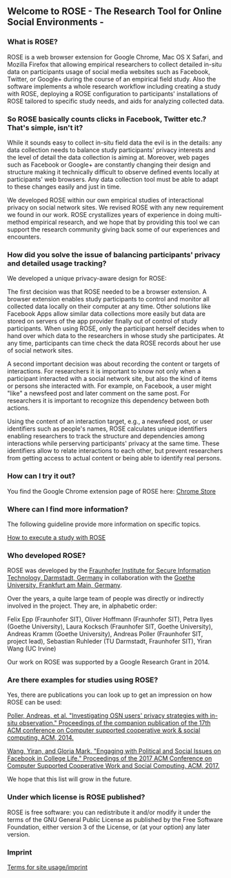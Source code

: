 ## Welcome to ROSE - The Research Tool for Online Social Environments -

### What is ROSE?

ROSE is a web browser extension for Google Chrome, Mac OS X Safari, and Mozilla Firefox that allowing empirical researchers to collect detailed in-situ data on participants usage of social media websites such as Facebook, Twitter, or Google+ during the course of an empirical field study. Also the software implements a whole research workflow including creating a study with ROSE, deploying a ROSE configuration to participants' installations of ROSE tailored to specific study needs, and aids for analyzing collected data.

### So ROSE basically counts clicks in Facebook, Twitter etc.? That's simple, isn't it?

While it sounds easy to collect in-situ field data the evil is in the details: any data collection needs to balance study participants' privacy interests and the level of detail the data collection is aiming at. Moreover, web pages such as Facebook or Google+ are constantly changing their design and structure making it technically difficult to observe defined events locally at participants' web browsers. Any data collection tool must be able to adapt to these changes easily and just in time.

We developed ROSE within our own empirical studies of interactional privacy on social network sites. We revised ROSE with any new requirement we found in our work. ROSE crystallizes years of experience in doing multi-method empirical research, and we hope that by providing this tool we can support the research community giving back some of our experiences and encounters.

### How did you solve the issue of balancing participants' privacy and detailed usage tracking?

We developed a unique privacy-aware design for ROSE: 

The first decision was that ROSE needed to be a browser extension. A browser extension enables study participants to control and monitor all collected data locally on their computer at any time. Other solutions like Facebook Apps allow similar data collections more easily but data are stored on servers of the app provider finally out of control of study participants. When using ROSE, only the participant herself decides when to hand over which data to the researchers in whose study she participates. At any time, participants can time check the data ROSE records about her use of social network sites.

A second important decision was about recording the content or targets of interactions. For researchers it is important to know not only when a participant interacted with a social network site, but also the kind of items or persons she interacted with. For example, on Facebook, a user might "like" a newsfeed post and later comment on the same post. For researchers it is important to recognize this dependency between both actions. 

Using the content of an interaction target, e.g., a newsfeed post, or user identifiers such as people's names, ROSE calculates unique identifiers enabling researchers to track the structure and dependencies among interactions while perserving participants' privacy at the same time. These identifiers allow to relate interactions to each other, but prevent researchers from getting access to actual content or being able to identify real persons.   

### How can I try it out?

You find the Google Chrome extension page of ROSE here: [Chrome Store](https://chrome.google.com/webstore/detail/rose/chmgghdkcookiojbnchechkhjfbadjkd)

### Where can I find more information?  

The following guideline provide more information on specific topics.

[How to execute a study with ROSE](study-procedure.html)

### Who developed ROSE?

ROSE was developed by the [Fraunhofer Institute for Secure Information Technology, Darmstadt, Germany](https://www.sit.fraunhofer.de) in collaboration with the [Goethe University, Frankfurt am Main, Germany](http://www.uni-frankfurt.de/62943725/Kulturanthropologie_Europaeische).

Over the years, a quite large team of people was directly or indirectly involved in the project. They are, in alphabetic order:

Felix Epp (Fraunhofer SIT), Oliver Hoffmann (Fraunhofer SIT), Petra Ilyes (Goethe University), Laura Kocksch (Fraunhofer SIT, Goethe University), Andreas Kramm (Goethe University), Andreas Poller (Fraunhofer SIT, project lead), Sebastian Ruhleder (TU Darmstadt, Fraunhofer SIT), Yiran Wang (UC Irvine)

Our work on ROSE was supported by a Google Research Grant in 2014. 

### Are there examples for studies using ROSE?

Yes, there are publications you can look up to get an impression on how ROSE can be used:

[Poller, Andreas, et al. "Investigating OSN users' privacy strategies with in-situ observation." Proceedings of the companion publication of the 17th ACM conference on Computer supported cooperative work & social computing. ACM, 2014.](http://dl.acm.org/citation.cfm?id=2556508)

[Wang, Yiran, and Gloria Mark. "Engaging with Political and Social Issues on Facebook in College Life." Proceedings of the 2017 ACM Conference on Computer Supported Cooperative Work and Social Computing. ACM, 2017.](http://dl.acm.org/citation.cfm?id=2998295)

We hope that this list will grow in the future.

### Under which license is ROSE published?

ROSE is free software: you can redistribute it and/or modify it under the terms of the GNU General Public License as published by the Free Software Foundation, either version 3 of the License, or (at your option) any later version.

### Imprint

[Terms for site usage/imprint](https://www.sit.fraunhofer.de/en/imprint/)
